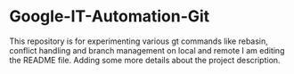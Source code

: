 # Google-IT-Automation-Git
This repository is for experimenting various gt commands like rebasin, conflict handling and branch management on local and remote
I am editing the README file. Adding some more details about the project description.
